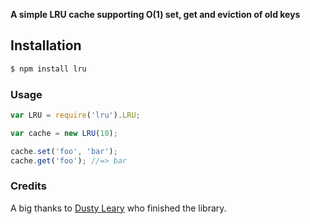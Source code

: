 **A simple LRU cache supporting O(1) set, get and eviction of old keys**

## Installation

```bash
$ npm install lru
```

### Usage

```javascript
var LRU = require('lru').LRU;

var cache = new LRU(10);

cache.set('foo', 'bar');
cache.get('foo'); //=> bar
```

### Credits

A big thanks to [Dusty Leary](https://github.com/dustyleary) who
finished the library.

